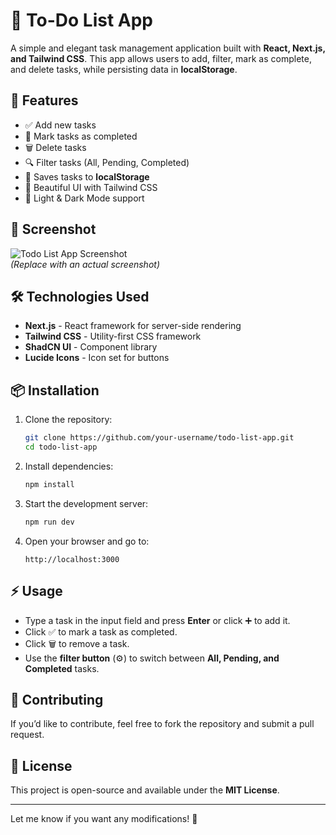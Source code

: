 # 📝 To-Do List App

A simple and elegant task management application built with **React, Next.js, and Tailwind CSS**. This app allows users to add, filter, mark as complete, and delete tasks, while persisting data in **localStorage**.

## 🚀 Features

- ✅ Add new tasks  
- 🎯 Mark tasks as completed  
- 🗑️ Delete tasks  
- 🔍 Filter tasks (All, Pending, Completed)  
- 💾 Saves tasks to **localStorage**  
- 🎨 Beautiful UI with Tailwind CSS  
- 🌙 Light & Dark Mode support  

## 📸 Screenshot

![Todo List App Screenshot](https://via.placeholder.com/1200x600?text=Todo+List+App)  
*(Replace with an actual screenshot)*

## 🛠️ Technologies Used

- **Next.js** - React framework for server-side rendering  
- **Tailwind CSS** - Utility-first CSS framework  
- **ShadCN UI** - Component library  
- **Lucide Icons** - Icon set for buttons  

## 📦 Installation

1. Clone the repository:

   ```bash
   git clone https://github.com/your-username/todo-list-app.git
   cd todo-list-app
   ```

2. Install dependencies:

   ```bash
   npm install
   ```

3. Start the development server:

   ```bash
   npm run dev
   ```

4. Open your browser and go to:

   ```
   http://localhost:3000
   ```

## ⚡ Usage

- Type a task in the input field and press **Enter** or click ➕ to add it.  
- Click ✅ to mark a task as completed.  
- Click 🗑️ to remove a task.  
- Use the **filter button** (⚙️) to switch between **All, Pending, and Completed** tasks.  

## 🎯 Contributing

If you’d like to contribute, feel free to fork the repository and submit a pull request.

## 📜 License

This project is open-source and available under the **MIT License**.

---

Let me know if you want any modifications! 🚀

